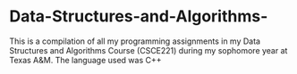 # Data-Structures-and-Algorithms-
This is a compilation of all my programming assignments in my Data Structures and Algorithms Course (CSCE221) during my sophomore year at Texas A&amp;M. The language used was C++

